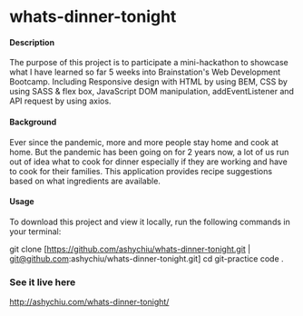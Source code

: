 # whats-dinner-tonight

#### Description

The purpose of this project is to participate a mini-hackathon to showcase what I have learned so far 5 weeks into Brainstation's Web Development Bootcamp.
Including Responsive design with HTML by using BEM, CSS by using SASS & flex box, JavaScript DOM manipulation, addEventListener and API request by using axios.

#### Background

Ever since the pandemic, more and more people stay home and cook at home. But the pandemic has been going on for 2 years now, a lot of us run out of idea what to cook for dinner especially if they are working and have to cook for their families. This application provides recipe suggestions based on what ingredients are available.

#### Usage

To download this project and view it locally, run the following commands in your terminal:

git clone [https://github.com/ashychiu/whats-dinner-tonight.git | git@github.com:ashychiu/whats-dinner-tonight.git]
cd git-practice
code .

### See it live here
http://ashychiu.com/whats-dinner-tonight/
